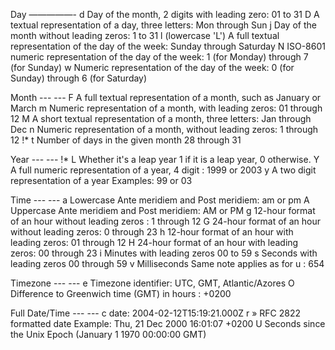 Day —————-
d	Day of the month, 2 digits with leading zero: 01 to 31
D	A textual representation of a day, three letters: Mon through Sun
j	Day of the month without leading zeros: 1 to 31
l (lowercase 'L')	A full textual representation of the day of the week: Sunday through Saturday
N	ISO-8601 numeric representation of the day of the week: 1 (for Monday) through 7 (for Sunday)
w	Numeric representation of the day of the week: 0 (for Sunday) through 6 (for Saturday)

Month	---	---
F	A full textual representation of a month, such as January or March
m	Numeric representation of a month, with leading zeros: 01 through 12
M	A short textual representation of a month, three letters: Jan through Dec
n	Numeric representation of a month, without leading zeros: 1 through 12
!* t	Number of days in the given month	28 through 31

Year	---	---
!* L	Whether it's a leap year	1 if it is a leap year, 0 otherwise.
Y	A full numeric representation of a year, 4 digit : 1999 or 2003
y	A two digit representation of a year	Examples: 99 or 03

Time	---	---
a	Lowercase Ante meridiem and Post meridiem: am or pm
A	Uppercase Ante meridiem and Post meridiem: AM or PM
g	12-hour format of an hour without leading zeros : 1 through 12
G	24-hour format of an hour without leading zeros: 0 through 23
h	12-hour format of an hour with leading zeros: 01 through 12
H	24-hour format of an hour with leading zeros: 00 through 23
i	Minutes with leading zeros	00 to 59
s	Seconds with leading zeros	00 through 59
v	Milliseconds Same note applies as for u : 654

Timezone	---	---
e	Timezone identifier: UTC, GMT, Atlantic/Azores
O	Difference to Greenwich time (GMT) in hours : +0200

Full Date/Time	---	---
c	date:	2004-02-12T15:19:21.000Z
r	» RFC 2822 formatted date	Example: Thu, 21 Dec 2000 16:01:07 +0200
U	Seconds since the Unix Epoch (January 1 1970 00:00:00 GMT)
